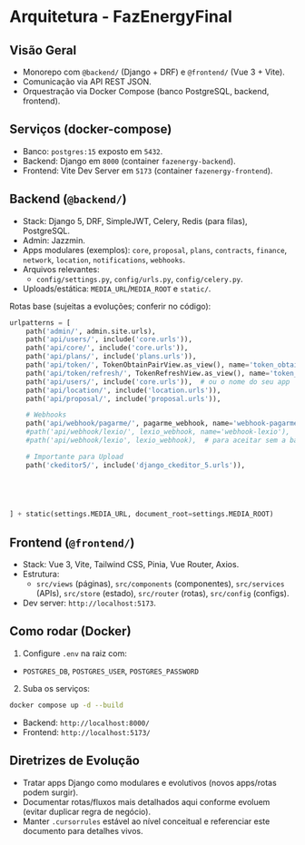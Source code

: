 # Arquitetura - FazEnergyFinal

## Visão Geral
- Monorepo com `@backend/` (Django + DRF) e `@frontend/` (Vue 3 + Vite).
- Comunicação via API REST JSON.
- Orquestração via Docker Compose (banco PostgreSQL, backend, frontend).

## Serviços (docker-compose)
- Banco: `postgres:15` exposto em `5432`.
- Backend: Django em `8000` (container `fazenergy-backend`).
- Frontend: Vite Dev Server em `5173` (container `fazenergy-frontend`).

## Backend (`@backend/`)
- Stack: Django 5, DRF, SimpleJWT, Celery, Redis (para filas), PostgreSQL.
- Admin: Jazzmin.
- Apps modulares (exemplos): `core`, `proposal`, `plans`, `contracts`, `finance`, `network`, `location`, `notifications`, `webhooks`.
- Arquivos relevantes:
  - `config/settings.py`, `config/urls.py`, `config/celery.py`.
- Uploads/estática: `MEDIA_URL`/`MEDIA_ROOT` e `static/`.

Rotas base (sujeitas a evoluções; conferir no código):
```9:27:backend/config/urls.py
urlpatterns = [
    path('admin/', admin.site.urls),
    path('api/users/', include('core.urls')),
    path('api/core/', include('core.urls')),
    path('api/plans/', include('plans.urls')),
    path('api/token/', TokenObtainPairView.as_view(), name='token_obtain_pair'),
    path('api/token/refresh/', TokenRefreshView.as_view(), name='token_refresh'),
    path('api/users/', include('core.urls')),  # ou o nome do seu app
    path('api/location/', include('location.urls')),
    path('api/proposal/', include('proposal.urls')),    

    # Webhooks
    path('api/webhook/pagarme/', pagarme_webhook, name='webhook-pagarme'),
    #path('api/webhook/lexio/', lexio_webhook, name='webhook-lexio'),
    #path('api/webhook/lexio', lexio_webhook),  # para aceitar sem a barra também

    # Importante para Upload
    path('ckeditor5/', include('django_ckeditor_5.urls')),

    
   


] + static(settings.MEDIA_URL, document_root=settings.MEDIA_ROOT)
```

## Frontend (`@frontend/`)
- Stack: Vue 3, Vite, Tailwind CSS, Pinia, Vue Router, Axios.
- Estrutura:
  - `src/views` (páginas), `src/components` (componentes), `src/services` (APIs), `src/store` (estado), `src/router` (rotas), `src/config` (configs).
- Dev server: `http://localhost:5173`.

## Como rodar (Docker)
1) Configure `.env` na raiz com:
- `POSTGRES_DB`, `POSTGRES_USER`, `POSTGRES_PASSWORD`

2) Suba os serviços:
```bash
docker compose up -d --build
```

- Backend: `http://localhost:8000/`
- Frontend: `http://localhost:5173/`

## Diretrizes de Evolução
- Tratar apps Django como modulares e evolutivos (novos apps/rotas podem surgir).
- Documentar rotas/fluxos mais detalhados aqui conforme evoluem (evitar duplicar regra de negócio).
- Manter `.cursorrules` estável ao nível conceitual e referenciar este documento para detalhes vivos.

